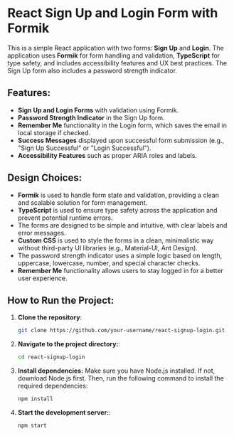 # React Sign Up and Login Form with Formik

This is a simple React application with two forms: **Sign Up** and **Login**. The application uses **Formik** for form handling and validation, **TypeScript** for type safety, and includes accessibility features and UX best practices. The Sign Up form also includes a password strength indicator.

## Features:
- **Sign Up and Login Forms** with validation using Formik.
- **Password Strength Indicator** in the Sign Up form.
- **Remember Me** functionality in the Login form, which saves the email in local storage if checked.
- **Success Messages** displayed upon successful form submission (e.g., "Sign Up Successful" or "Login Successful").
- **Accessibility Features** such as proper ARIA roles and labels.

## Design Choices:
- **Formik** is used to handle form state and validation, providing a clean and scalable solution for form management.
- **TypeScript** is used to ensure type safety across the application and prevent potential runtime errors.
- The forms are designed to be simple and intuitive, with clear labels and error messages.
- **Custom CSS** is used to style the forms in a clean, minimalistic way without third-party UI libraries (e.g., Material-UI, Ant Design).
- The password strength indicator uses a simple logic based on length, uppercase, lowercase, number, and special character checks.
- **Remember Me** functionality allows users to stay logged in for a better user experience.

## How to Run the Project:

1. **Clone the repository**:
   ```bash
   git clone https://github.com/your-username/react-signup-login.git
   ```
2. **Navigate to the project directory:**:
   ```bash
   cd react-signup-login
   ```
3. **Install dependencies:** Make sure you have Node.js installed. If not, download Node.js first. Then, run the following command to install the required dependencies:
   ```bash
   npm install
   ```
4. **Start the development server:**:
   ```bash
   npm start
   ```
